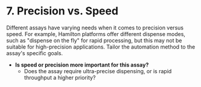 # 7. Precision vs. Speed

Different assays have varying needs when it comes to precision versus speed. For example, Hamilton platforms offer different dispense modes, such as "dispense on the fly" for rapid processing, but this may not be suitable for high-precision applications. Tailor the automation method to the assay's specific goals.

* **Is speed or precision more important for this assay?**
  * Does the assay require ultra-precise dispensing, or is rapid throughput a higher priority?
